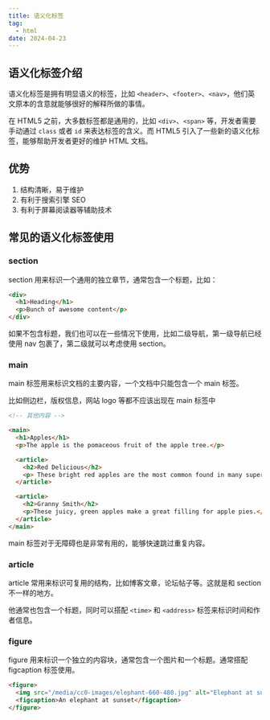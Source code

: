 ```yaml
---
title: 语义化标签
tag:
  - html
date: 2024-04-23
---
```


## 语义化标签介绍

语义化标签是拥有明显语义的标签，比如 `<header>`、`<footer>`、`<nav>`，他们英文原本的含意就能够很好的解释所做的事情。

在 HTML5 之前，大多数标签都是通用的，比如 `<div>`、`<span>` 等，开发者需要手动通过 `class` 或者 `id` 来表达标签的含义。而 HTML5 引入了一些新的语义化标签，能够帮助开发者更好的维护 HTML 文档。

## 优势

1. 结构清晰，易于维护
1. 有利于搜索引擎 SEO
1. 有利于屏幕阅读器等辅助技术

## 常见的语义化标签使用

### section

section 用来标识一个通用的独立章节，通常包含一个标题，比如：

```html
<div>
  <h1>Heading</h1>
  <p>Bunch of awesome content</p>
</div>
```

如果不包含标题，我们也可以在一些情况下使用，比如二级导航，第一级导航已经使用 nav 包裹了，第二级就可以考虑使用 section。

### main

main 标签用来标识文档的主要内容，一个文档中只能包含一个 main 标签。

比如侧边栏，版权信息，网站 logo 等都不应该出现在 main 标签中

```html
<!-- 其他内容 -->

<main>
  <h1>Apples</h1>
  <p>The apple is the pomaceous fruit of the apple tree.</p>

  <article>
    <h2>Red Delicious</h2>
    <p> These bright red apples are the most common found in many supermarkets. </p>
  </article>

  <article>
    <h2>Granny Smith</h2>
    <p>These juicy, green apples make a great filling for apple pies.</p>
  </article>
</main>
```

main 标签对于无障碍也是非常有用的，能够快速跳过重复内容。

### article

article 常用来标识可复用的结构，比如博客文章，论坛帖子等。这就是和 section 不一样的地方。

他通常也包含一个标题，同时可以搭配 `<time>` 和 `<address>` 标签来标识时间和作者信息。

### figure

figure 用来标识一个独立的内容块，通常包含一个图片和一个标题。通常搭配 figcaption 标签使用。

```html
<figure>
  <img src="/media/cc0-images/elephant-660-480.jpg" alt="Elephant at sunset" />
  <figcaption>An elephant at sunset</figcaption>
</figure>
```

